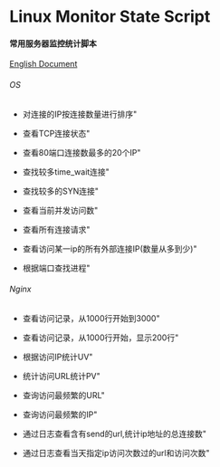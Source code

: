 # Linux Monitor State Script

#### 常用服务器监控统计脚本

[English Document](README.md)

###### OS

* 对连接的IP按连接数量进行排序"

* 查看TCP连接状态"

* 查看80端口连接数最多的20个IP"

* 查找较多time_wait连接"

* 查找较多的SYN连接"

* 查看当前并发访问数"

* 查看所有连接请求"

* 查看访问某一ip的所有外部连接IP(数量从多到少)"

* 根据端口查找进程"


###### Nginx

* 查看访问记录，从1000行开始到3000"

* 查看访问记录，从1000行开始，显示200行"

* 根据访问IP统计UV"

* 统计访问URL统计PV"

* 查询访问最频繁的URL"

* 查询访问最频繁的IP"

* 通过日志查看含有send的url,统计ip地址的总连接数"

* 通过日志查看当天指定ip访问次数过的url和访问次数"
